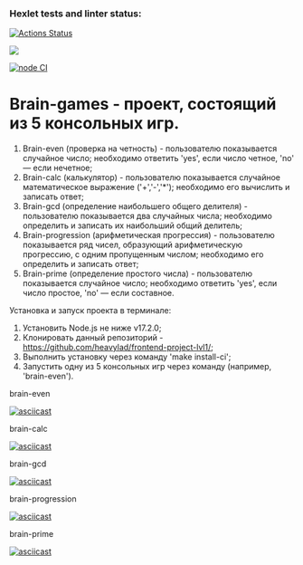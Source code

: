 ### Hexlet tests and linter status:
[![Actions Status](https://github.com/heavylad/frontend-project-lvl1/workflows/hexlet-check/badge.svg)](https://github.com/heavylad/frontend-project-lvl1/actions)

<a href="https://codeclimate.com/github/heavylad/frontend-project-lvl1/maintainability"><img src="https://api.codeclimate.com/v1/badges/9407441cc5d644f9f468/maintainability" /></a>

[![node CI](https://github.com/heavylad/frontend-project-lvl1/actions/workflows/nodejs.yml/badge.svg)](https://github.com/heavylad/frontend-project-lvl1/actions/workflows/nodejs.yml)


# Brain-games - проект, состоящий из 5 консольных игр.

1. Brain-even (проверка на четность) - пользователю показывается случайное число; необходимо ответить 'yes', если число четное, 'no' — если нечетное;
2. Brain-calc (калькулятор) - пользователю показывается случайное математическое выражение ('+','-','*'); необходимо его вычислить и записать ответ;
3. Brain-gcd (определение наибольшего общего делителя) - пользователю показывается два случайных числа; необходимо определить и записать их наибольший общий делитель;
4. Brain-progression (арифметическая прогрессия) - пользователю показывается ряд чисел, образующий арифметическую прогрессию, с одним пропущенным числом; необходимо его определить и записать ответ;
5. Brain-prime (определение простого числа) - пользователю показывается случайное число; необходимо ответить 'yes', если число простое, 'no' — если составное.


Установка и запуск проекта в терминале:
1. Установить Node.js не ниже v17.2.0;
2. Клонировать данный репозиторий - https://github.com/heavylad/frontend-project-lvl1/;
3. Выполнить установку через команду 'make install-ci';
4. Запустить одну из 5 консольных игр через команду (например, 'brain-even').


brain-even

[![asciicast](https://asciinema.org/a/466155.svg)](https://asciinema.org/a/466155)

brain-calc

[![asciicast](https://asciinema.org/a/466158.svg)](https://asciinema.org/a/466158)

brain-gcd

[![asciicast](https://asciinema.org/a/466159.svg)](https://asciinema.org/a/466159)

brain-progression

[![asciicast](https://asciinema.org/a/466161.svg)](https://asciinema.org/a/466161)

brain-prime

[![asciicast](https://asciinema.org/a/466163.svg)](https://asciinema.org/a/466163)